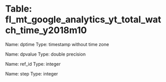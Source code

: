 Table: fl_mt_google_analytics_yt_total_watch_time_y2018m10
==========================================================

Name: dptime
Type: timestamp without time zone

Name: dpvalue
Type: double precision

Name: ref_id
Type: integer

Name: step
Type: integer

